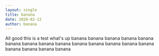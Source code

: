 ```yaml
---
layout: single
title: banana
date: 2020-02-12
author: banana
---
```



All good
this is a test
what's up banana banana banana banana banana banana banana banana banana banana banana banana banana banana banana banana banana banana
